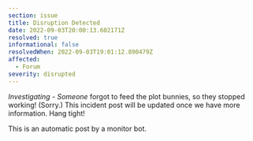 ```yaml
---
section: issue
title: Disruption Detected
date: 2022-09-03T20:00:13.602171Z
resolved: true
informational: false
resolvedWhen: 2022-09-03T19:01:12.890479Z
affected:
  - Forum
severity: disrupted
---
```

*Investigating* - _Someone_ forgot to feed the plot bunnies, so they stopped working! (Sorry.) This incident post will be updated once we have more information. Hang tight!

This is an automatic post by a monitor bot.
        